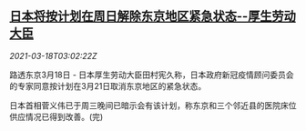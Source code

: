 <!--1616037794000-->
[日本将按计划在周日解除东京地区紧急状态--厚生劳动大臣](https://cn.reuters.com/article/japan-plan-lifting-emergency-0318-thur-idCNKBS2BA083)
------

<div><i>2021-03-18T03:02:22Z</i></div><p>路透东京3月18日 - 日本厚生劳动大臣田村宪久称，日本政府新冠疫情顾问委员会的专家同意按计划在3月21日取消东京地区的紧急状态。</p><p>日本首相菅义伟已于周三晚间已暗示会有该计划，称东京和三个邻近县的医院床位供应情况已得到改善。(完)</p>
